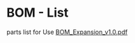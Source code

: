 # BOM - List

parts list for Use
[BOM_Expansion_v1.0.pdf](https://github.com/CrackXT/Own_RPI_Expansion_PCB/files/13403856/BOM_Expansion_v1.0.pdf)
